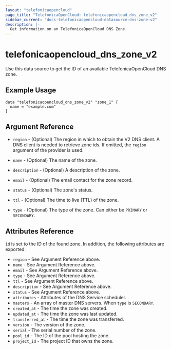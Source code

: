 ```yaml
---
layout: "telefonicaopencloud"
page_title: "TelefonicaOpenCloud: telefonicaopencloud_dns_zone_v2"
sidebar_current: "docs-telefonicaopencloud-datasource-dns-zone-v2"
description: |-
  Get information on an TelefonicaOpenCloud DNS Zone.
---
```


# telefonicaopencloud\_dns\_zone\_v2

Use this data source to get the ID of an available TelefonicaOpenCloud DNS zone.

## Example Usage

```hcl
data "telefonicaopencloud_dns_zone_v2" "zone_1" {
  name = "example.com"
}
```

## Argument Reference

* `region` - (Optional) The region in which to obtain the V2 DNS client.
  A DNS client is needed to retrieve zone ids. If omitted, the
  `region` argument of the provider is used.

* `name` - (Optional) The name of the zone.

* `description` - (Optional) A description of the zone.

* `email` - (Optional) The email contact for the zone record.

* `status` - (Optional) The zone's status.

* `ttl` - (Optional) The time to live (TTL) of the zone.

* `type` - (Optional) The type of the zone. Can either be `PRIMARY` or `SECONDARY`.

## Attributes Reference

`id` is set to the ID of the found zone. In addition, the following attributes
are exported:

* `region` - See Argument Reference above.
* `name` - See Argument Reference above.
* `email` - See Argument Reference above.
* `type` - See Argument Reference above.
* `ttl` - See Argument Reference above.
* `description` - See Argument Reference above.
* `status` - See Argument Reference above.
* `attributes` - Attributes of the DNS Service scheduler.
* `masters` - An array of master DNS servers. When `type` is  `SECONDARY`.
* `created_at` - The time the zone was created.
* `updated_at` - The time the zone was last updated.
* `transferred_at` - The time the zone was transferred.
* `version` - The version of the zone.
* `serial` - The serial number of the zone.
* `pool_id` - The ID of the pool hosting the zone.
* `project_id` - The project ID that owns the zone.
